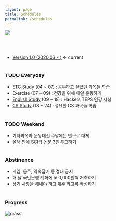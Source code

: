 ```yaml
---
layout: page
title: Schedules
permalink: /schedules
---
```

![]({{site.baseurl}}/images/schedules.jpg)

<br><br>

- [Version 1.0 (2020.06 ~ )]({{site.baseurl}}/schedules) ← current
<br><br>

[ETC]:https://gusdnd852.github.io/blog/schedules/etc_course
[ENG]:https://gusdnd852.github.io/blog/schedules/eng_course
[CS]:https://gusdnd852.github.io/blog/schedules/cs_course

### TODO Everyday
- [ETC Study][ETC] (04 ~ 07) : 공부하고 싶었던 과목들 학습
- Exercise (07 ~ 09) : 건강을 위해 매일 운동하기
- [English Study][ENG] (09 ~ 18) : Hackers TEPS 인강 시청
- [CS Study][CS] (18 ~ 24) : 중요한 CS 과목들 학습
<br><br>

### TODO Weekend
- 기타과목과 운동대신 주말에는 연구로 대체
- 올해 안에 SCI급 논문 3편 투고하기
<br><br>

### Abstinence
- 게임, 음주, 약속잡기 등 절대 금지
- 매 달 국민은행 계좌에 500,000원씩 저축하기
- 상기 사항을 해내야 하고 매주 회고록 작성하기
<br><br>

### Progress
![grass](http://ghchart.rshah.org/gusdnd852)
<!--spare link:https://grass-graph.moshimo.works/images/gusdnd852.png-->
